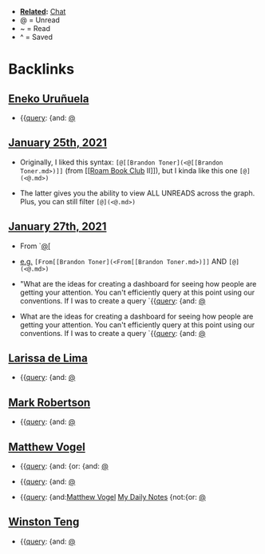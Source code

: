 - **[Related](<Related.md>):** [Chat](<Chat.md>)
- @ = Unread
- ~ = Read
- ^ = Saved

# Backlinks
## [Eneko Uruñuela](<Eneko Uruñuela.md>)
- {{[query](<query.md>): {and: [@](<@.md>)

## [January 25th, 2021](<January 25th, 2021.md>)
- Originally, I liked this syntax: `[@[[Brandon Toner](<@[[Brandon Toner.md>)]]` (from [[[Roam Book Club](<[[Roam Book Club.md>) II]]), but I kinda like this one `[@](<@.md>)`

- The latter gives you the ability to view ALL UNREADS across the graph. Plus, you can still filter `[@](<@.md>)`

## [January 27th, 2021](<January 27th, 2021.md>)
- From `[@](<@.md>)[

- [e.g.](<e.g..md>) `[From[[Brandon Toner](<From[[Brandon Toner.md>)]]` AND `[@](<@.md>)`

- "What are the ideas for creating a dashboard for seeing how people are getting your attention. You can't efficiently query at this point using our conventions. If I was to create a query `{{[query](<query.md>): {and: [@](<@.md>)

- What are the ideas for creating a dashboard for seeing how people are getting your attention. You can't efficiently query at this point using our conventions. If I was to create a query `{{[query](<query.md>): {and: [@](<@.md>)

## [Larissa de Lima](<Larissa de Lima.md>)
- {{[query](<query.md>): {and: [@](<@.md>)

## [Mark Robertson](<Mark Robertson.md>)
- {{[query](<query.md>): {and: [@](<@.md>)

## [Matthew Vogel](<Matthew Vogel.md>)
- {{[query](<query.md>): {and: {or: {and: [@](<@.md>)

- {{[query](<query.md>): {and: [@](<@.md>)

- {{[query](<query.md>): {and:[Matthew Vogel](<Matthew Vogel.md>) [My Daily Notes](<My Daily Notes.md>) {not:{or: [@](<@.md>)

## [Winston Teng](<Winston Teng.md>)
- {{[query](<query.md>): {and: [@](<@.md>)

